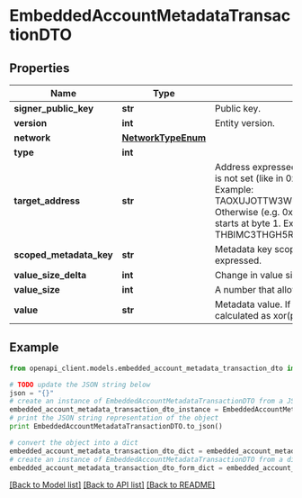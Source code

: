 # EmbeddedAccountMetadataTransactionDTO


## Properties

Name | Type | Description | Notes
------------ | ------------- | ------------- | -------------
**signer_public_key** | **str** | Public key. | 
**version** | **int** | Entity version. | 
**network** | [**NetworkTypeEnum**](NetworkTypeEnum.md) |  | 
**type** | **int** |  | 
**target_address** | **str** | Address expressed in Base32 format. If the bit 0 of byte 0 is not set (like in 0x90), then it is a regular address. Example: TAOXUJOTTW3W5XTBQMQEX3SQNA6MCUVGXLXR3TA.  Otherwise (e.g. 0x91) it represents a namespace id which starts at byte 1. Example: THBIMC3THGH5RUYAAAAAAAAAAAAAAAAAAAAAAAA  | 
**scoped_metadata_key** | **str** | Metadata key scoped to source, target and type expressed. | 
**value_size_delta** | **int** | Change in value size in bytes. | 
**value_size** | **int** | A number that allows uint 32 values. | 
**value** | **str** | Metadata value. If embedded in a transaction, this is calculated as xor(previous-value, value). | 

## Example

```python
from openapi_client.models.embedded_account_metadata_transaction_dto import EmbeddedAccountMetadataTransactionDTO

# TODO update the JSON string below
json = "{}"
# create an instance of EmbeddedAccountMetadataTransactionDTO from a JSON string
embedded_account_metadata_transaction_dto_instance = EmbeddedAccountMetadataTransactionDTO.from_json(json)
# print the JSON string representation of the object
print EmbeddedAccountMetadataTransactionDTO.to_json()

# convert the object into a dict
embedded_account_metadata_transaction_dto_dict = embedded_account_metadata_transaction_dto_instance.to_dict()
# create an instance of EmbeddedAccountMetadataTransactionDTO from a dict
embedded_account_metadata_transaction_dto_form_dict = embedded_account_metadata_transaction_dto.from_dict(embedded_account_metadata_transaction_dto_dict)
```
[[Back to Model list]](../README.md#documentation-for-models) [[Back to API list]](../README.md#documentation-for-api-endpoints) [[Back to README]](../README.md)


